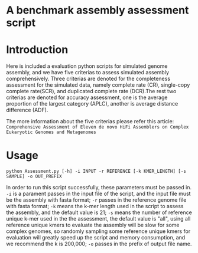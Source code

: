 # A benchmark assembly assessment script
# Introduction
Here is included a evaluation python scripts for simulated genome assembly, and we have five criterias to assess simulated assembly comprehensively. Three criterias are denoted for the completeness assessment for the simulated data, namely complete rate (CR), single-copy complete rate(SCR), and duplicated complete rate (DCR).The rest two criterias are denoted for accuracy assessment, one is the average proportion of the largest category (APLC), another is average distance difference (ADF).

The more information about the five criterias please refer this article:  
`Comprehensive Assessment of Eleven de novo HiFi Assemblers on Complex Eukaryotic Genomes and Metagenomes`

# Usage
    python Assessment.py [-h] -i INPUT -r REFERENCE [-k KMER_LENGTH] [-s SAMPLE] -o OUT_PREFIX
In order to run this script successfully, these parameters must be passed in. `-i` is a parament passes in the input file of the script, and the input file must be the assembly with fasta format; `-r` passes in the reference genome file with fasta format; `-k` means the k-mer length used in the script to assess the assembly, and the default value is 21; `-s` means the number of reference unique k-mer used in the the assessment, the default value is "all", using all reference unique kmers to evaluate the assembly will be slow for some complex genomes, so randomly sampling some reference unique kmers for evaluation will greatly speed up the script and memory consumption, and we recommend the k is 200,000; `-o` passes in the prefix of output file name.
